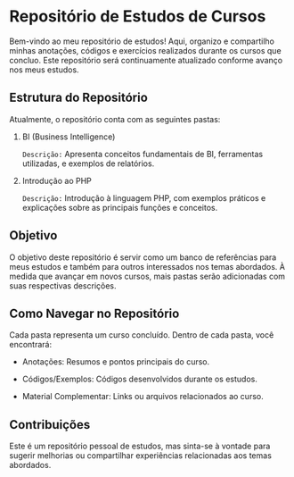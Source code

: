 # Repositório de Estudos de Cursos

Bem-vindo ao meu repositório de estudos! Aqui, organizo e compartilho minhas anotações, códigos e exercícios realizados durante os cursos que concluo. Este repositório será continuamente atualizado conforme avanço nos meus estudos.

## Estrutura do Repositório

Atualmente, o repositório conta com as seguintes pastas:

1. BI (Business Intelligence)
   
   `Descrição:` Apresenta conceitos fundamentais de BI, ferramentas utilizadas, e exemplos de relatórios.

2. Introdução ao PHP
   
   `Descrição:` Introdução à linguagem PHP, com exemplos práticos e explicações sobre as principais funções e conceitos.

## Objetivo

O objetivo deste repositório é servir como um banco de referências para meus estudos e também para outros interessados nos temas abordados. À medida que avançar em novos cursos, mais pastas serão adicionadas com suas respectivas descrições.

## Como Navegar no Repositório

Cada pasta representa um curso concluído. Dentro de cada pasta, você encontrará:

  - Anotações: Resumos e pontos principais do curso.

  - Códigos/Exemplos: Códigos desenvolvidos durante os estudos.

  - Material Complementar: Links ou arquivos relacionados ao curso.

## Contribuições

Este é um repositório pessoal de estudos, mas sinta-se à vontade para sugerir melhorias ou compartilhar experiências relacionadas aos temas abordados.